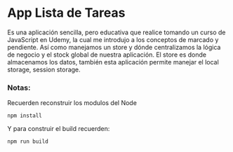 # App Lista de Tareas

Es una aplicación sencilla, pero educativa que realice tomando un curso de JavaScript en Udemy, la cual me introdujo a los conceptos de marcado y pendiente. Así como manejamos un store y dónde centralizamos la lógica de negocio y el stock global de nuestra aplicación. El store es donde almacenamos los datos, también esta aplicación permite manejar el local storage, session storage.

### Notas:

Recuerden reconstruir los modulos del Node

```
npm install

```

Y para construir el build recuerden:
 ```
npm run build
 ```
